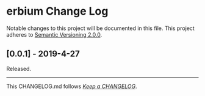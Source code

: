 #   erbium Change Log

Notable changes to this project will be documented in this file. This project adheres to [Semantic Versioning 2.0.0](http://semver.org/).

##	[0.0.1] - 2019-4-27

Released.

---
This CHANGELOG.md follows [*Keep a CHANGELOG*](http://keepachangelog.com/).
